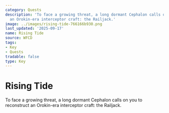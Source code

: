```yaml
---
category: Quests
description: 'To face a growing threat, a long dormant Cephalon calls on you to reconstruct
  an Orokin-era interceptor craft: the Railjack.'
image: ../images/rising-tide-766166b930.png
last_updated: '2025-09-17'
name: Rising Tide
source: WFCD
tags:
- Key
- Quests
tradable: false
type: Key
---
```


# Rising Tide

To face a growing threat, a long dormant Cephalon calls on you to reconstruct an Orokin-era interceptor craft: the Railjack.

